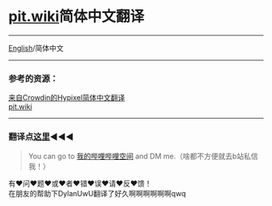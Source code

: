 # [pit.wiki](https://pit.wiki/)简体中文翻译

---

 [English](https://github.com/Dysprosium163/pitwiki_CS_translation/blob/main/README.md)/简体中文

---

### 参考的资源：
 [来自Crowdin的Hypixel简体中文翻译](https://crowdin.com/project/hypixel/zh-CN)  
 [pit.wiki](https://pit.wiki/)

---

### 翻译点[这里](https://github.com/Dysprosium163/pitwiki_CS_translation/tree/main/CS_Translation):arrow_backward::arrow_backward::arrow_backward:





>You can go to [我的哔哩哔哩空间](https://space.bilibili.com/693470532) and DM me.（啥都不方便就去b站私信我！）

有:heart:问:heart:题:heart:或:heart:者:heart:错:heart:误:heart:请:heart:反:heart:馈！  
在朋友的帮助下DylanUwU翻译了好久啊啊啊啊啊啊qwq